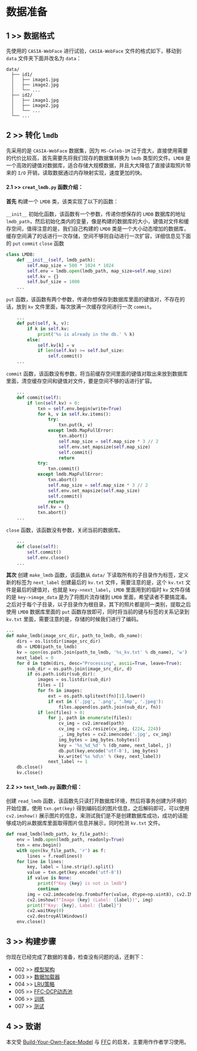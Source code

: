 # 数据准备

## 1 >> 数据格式

先使用的 `CASIA-WebFace` 进行试验，`CASIA-WebFace` 文件的格式如下，移动到 `data` 文件夹下面并改名为 `data`：

```
data/
  ├── id1/
  │   ├── image1.jpg
  │   ├── image2.jpg
  │   └── ...
  ├── id2/
  │   ├── image1.jpg
  │   ├── image2.jpg
  │   └── ...
  └── ...
```

## 2 >> 转化 `lmdb`

先采用的是 `CASIA-WebFace` 数据集，因为 `MS-Celeb-1M` 过于庞大，直接使用需要的代价比较高，首先需要先将我们现存的数据集转换为 `lmdb` 类型的文件。`LMDB` 是一个高效的键值对数据库，适合存储大规模数据，并且大大降低了直接读取照片带来的 `I/O` 开销，读取数据通过内存映射实现，速度更加的快。

#### 2.1 >> `creat_lmdb.py` 函数介绍：

**首先** 构建一个 `LMDB` 类，该类实现了以下的函数：

`__init__` 初始化函数，该函数有一个参数，传递你想保存的 `LMDB` 数据库的地址 `lmdb_path`，然后初始化类内的变量，像是构建的数据库的大小，键值对文件和缓存空间，值得注意的是，我们自己构建的 `LMDB` 类是一个大小动态增加的数据库，缓存空间满了的话进行一次存储，空间不够则自动进行一次扩容，详细信息见下面的 `put` `commit` `close` 函数

```python
class LMDB:
    def __init__(self, lmdb_path):
        self.map_size = 500 * 1024 * 1024
        self.env = lmdb.open(lmdb_path, map_size=self.map_size)
        self.kv = {}
        self.buf_size = 1000
    ...
```

`put` 函数，该函数有两个参数，传递你想保存到数据库里面的键值对，不存在的话，放到 `kv` 文件里面，每次放满一次缓存空间进行一次 `commit`。

```python
    ...
    def put(self, k, v):
        if k in self.kv:
            print('%s is already in the db.' % k)
        else:
            self.kv[k] = v
            if len(self.kv) >= self.buf_size:
                self.commit()
    ...
```

`commit` 函数，该函数没有参数，将当前缓存空间里面的键值对取出来放到数据库里面，清空缓存空间和键值对文件，要是空间不够的话进行扩容。

```python
    ...
    def commit(self):
        if len(self.kv) > 0:
            txn = self.env.begin(write=True)
            for k, v in self.kv.items():
                try:
                    txn.put(k, v)
                except lmdb.MapFullError:
                    txn.abort()
                    self.map_size = self.map_size * 3 // 2
                    self.env.set_mapsize(self.map_size)
                    self.commit()
                    return
            try:
                txn.commit()
            except lmdb.MapFullError:
                txn.abort()
                self.map_size = self.map_size * 3 // 2
                self.env.set_mapsize(self.map_size)
                self.commit()
                return
            self.kv = {}
            txn.abort()
    ...
```

`close` 函数，该函数没有参数，关闭当前的数据库。

```python
    ...
    def close(self):
        self.commit()
        self.env.close()
    ...
```

**其次** 创建 `make_lmdb` 函数，该函数从 `data/` 下读取所有的子目录作为标签，定义新的标签为 `next_label` 创建最后的 `kv.txt` 文件，需要注意的是，这个 `kv.txt` 文件是最后的键值对，也就是 `key->next_label`，`LMDB` 里面用到的临时 `kv` 文件存储的是 `key->image_data` 是为了将图片流存储到 `LMDB` 里面，希望读者不要搞混淆。之后对于每个子目录，以子目录作为根目录，其下的照片都是同一类别，提取之后使用 `LMDB` 数据库里面的 `put` 函数存放即可，同时将当前的键与标签的关系记录到 `kv.txt` 里面，需要注意的是，存储的时候我们进行了编码。

```python
...
def make_lmdb(image_src_dir, path_to_lmdb, db_name):
    dirs = os.listdir(image_src_dir)
    db = LMDB(path_to_lmdb)
    kv = open(os.path.join(path_to_lmdb, '%s_kv.txt' % db_name), 'w')
    next_label = 0
    for d in tqdm(dirs, desc="Processing", ascii=True, leave=True):
        sub_dir = os.path.join(image_src_dir, d)
        if os.path.isdir(sub_dir):
            images = os.listdir(sub_dir)
            files = []
            for fn in images:
                ext = os.path.splitext(fn)[1].lower()
                if ext in ('.jpg', '.png', '.bmp', '.jpeg'):
                    files.append(os.path.join(sub_dir, fn))
            if len(files) > 0:
                for j, path in enumerate(files):
                    cv_img = cv2.imread(path)
                    cv_img = cv2.resize(cv_img, (224, 224))
                    _, img_bytes = cv2.imencode('.jpg', cv_img)
                    img_bytes = img_bytes.tobytes()
                    key = '%s_%d_%d' % (db_name, next_label, j)
                    db.put(key.encode('utf-8'), img_bytes)
                    kv.write('%s %d\n' % (key, next_label))
                next_label += 1
    db.close()
    kv.close()
```
#### 2.2 >> `test_lmdb.py` 函数介绍：

创建 `read_lmdb` 函数，该函数先只读打开数据库环境，然后将事务创建为环境的开始位置，使用 `txn.get(key)` 得到编码后的图片信息，之后解码即可，可以使用 `cv2.imshow()` 展示图片的信息，来测试我们是不是创建数据库成功，成功的话能够成功的从数据库里面取得图片信息并展示，同时检测 `kv.txt` 文件。

```python
def read_lmdb(lmdb_path, kv_file_path):
    env = lmdb.open(lmdb_path, readonly=True)
    txn = env.begin()
    with open(kv_file_path, 'r') as f:
        lines = f.readlines()
    for line in lines:
        key, label = line.strip().split()
        value = txn.get(key.encode('utf-8'))
        if value is None:
            print(f"Key {key} is not in lmdb")
            continue
        img = cv2.imdecode(np.frombuffer(value, dtype=np.uint8), cv2.IMREAD_COLOR)
        cv2.imshow(f"Image {key} (Label: {label})", img)
        print(f"Key: {key}, Label: {label}")
        cv2.waitKey(0)
        cv2.destroyAllWindows()
    env.close()
```

## 3 >> 构建步骤

你现在已经完成了数据的准备，检查没有问题的话，还剩下：

- 002 >> [模型架构](https://github.com/sqnkkang/Very-Large-Scale-Face-Recognition/blob/master/recognition/model.md)
- 003 >> [数据加载器](https://github.com/sqnkkang/Very-Large-Scale-Face-Recognition/blob/master/recognition/dataloader.md)
- 004 >> [LRU策略](https://github.com/sqnkkang/Very-Large-Scale-Face-Recognition/blob/master/recognition/lru.md)
- 005 >> [FFC-DCP动态池](https://github.com/sqnkkang/Very-Large-Scale-Face-Recognition/blob/master/recognition/ffc_dcp.md)
- 006 >> [训练](https://github.com/sqnkkang/Very-Large-Scale-Face-Recognition/blob/master/recognition/train.md)
- 007 >> [测试](https://github.com/sqnkkang/Very-Large-Scale-Face-Recognition/blob/master/recognition/test.md)

## 4 >> 致谢

本文受 [Build-Your-Own-Face-Model](https://github.com/siriusdemon/Build-Your-Own-Face-Model/) 与 [FFC](https://github.com/tiandunx/FFC/) 的启发，主要用作作者学习使用。
